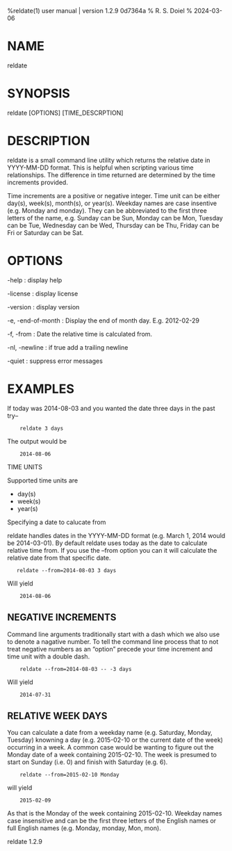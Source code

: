 %reldate(1) user manual | version 1.2.9 0d7364a
% R. S. Doiel
% 2024-03-06

# NAME

reldate

# SYNOPSIS

reldate [OPTIONS] [TIME_DESCRPTION]

# DESCRIPTION

reldate is a small command line utility which returns the relative
date in YYYY-MM-DD format. This is helpful when scripting various time
relationships. The difference in time returned are determined by
the time increments provided.

Time increments are a positive or negative integer. Time unit can be
either day(s), week(s), month(s), or year(s). Weekday names are
case insentive (e.g. Monday and monday). They can be abbreviated
to the first three letters of the name, e.g. Sunday can be Sun, Monday
can be Mon, Tuesday can be Tue, Wednesday can be Wed, Thursday can
be Thu, Friday can be Fri or Saturday can be Sat.

# OPTIONS

-help
: display help

-license
: display license

-version
: display version

-e, -end-of-month
: Display the end of month day. E.g. 2012-02-29

-f, -from
: Date the relative time is calculated from.

-nl, -newline
: if true add a trailing newline

-quiet
: suppress error messages


# EXAMPLES

If today was 2014-08-03 and you wanted the date three days in the past try–

~~~
    reldate 3 days
~~~

The output would be

~~~
    2014-08-06
~~~

TIME UNITS

Supported time units are

- day(s)
- week(s)
- year(s)

Specifying a date to calucate from

reldate handles dates in the YYYY-MM-DD format (e.g. March 1, 2014
would be 2014-03-01). By default reldate uses today as the date to
calculate relative time from. If you use the –from option you can it
will calculate the relative date from that specific date.

~~~
   reldate --from=2014-08-03 3 days
~~~

Will yield

~~~
    2014-08-06
~~~

## NEGATIVE INCREMENTS

Command line arguments traditionally start with a dash which we also use
to denote a nagative number. To tell the command line process that to
not treat negative numbers as an “option” precede your time increment and
time unit with a double dash.

~~~
    reldate --from=2014-08-03 -- -3 days
~~~

Will yield

~~~
    2014-07-31
~~~

## RELATIVE WEEK DAYS

You can calculate a date from a weekday name (e.g. Saturday, Monday,
Tuesday) knowning a day (e.g. 2015-02-10 or the current date of the week)
occurring in a week. A common case would be wanting to figure out the
Monday date of a week containing 2015-02-10. The week is presumed to start
on Sunday (i.e. 0) and finish with Saturday (e.g. 6).

~~~
    reldate --from=2015-02-10 Monday
~~~

will yield

~~~
    2015-02-09
~~~

As that is the Monday of the week containing 2015-02-10. Weekday names
case insensitive and can be the first three letters of the English names
or full English names (e.g. Monday, monday, Mon, mon).

reldate 1.2.9

